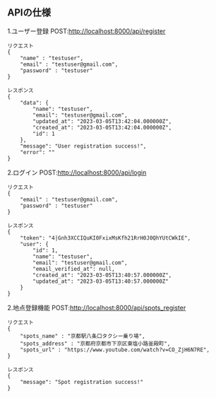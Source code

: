 ## APIの仕様  
1.ユーザー登録
POST:[http://localhost:8000/api/register](http://localhost:8000/api/register)
```
リクエスト
{
    "name" : "testuser",
    "email" : "testuser@gmail.com",
    "password" : "testuser"
}
```
```
レスポンス
{
    "data": {
        "name": "testuser",
        "email": "testuser@gmail.com",
        "updated_at": "2023-03-05T13:42:04.000000Z",
        "created_at": "2023-03-05T13:42:04.000000Z",
        "id": 1
    },
    "message": "User registration success!",
    "error": ""
}
```
2.ログイン
POST:[http://localhost:8000/api/login](http://localhost:8000/api/login)
```
リクエスト
{
    "email" : "testuser@gmail.com",
    "password" : "testuser"
}
```
```
レスポンス
{
    "token": "4|Gnh3XCCIQuKI0FxixMsKfh21RrH0J0QhYUtCWkIE",
    "user": {
        "id": 1,
        "name": "testuser",
        "email": "testuser@gmail.com",
        "email_verified_at": null,
        "created_at": "2023-03-05T13:40:57.000000Z",
        "updated_at": "2023-03-05T13:40:57.000000Z"
    }
}
```
2.地点登録機能
POST:[http://localhost:8000/api/spots_register](http://localhost:8000/api/spots_register)
```
リクエスト
{
    "spots_name" : "京都駅八条口タクシー乗り場",
    "spots_address" : "京都府京都市下京区東塩小路釜殿町",
    "spots_url" : "https://www.youtube.com/watch?v=CO_ZjH6N7RE",
}
```
```
レスポンス
{
    "message": "Spot registration success!"
}
```
